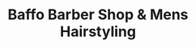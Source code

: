 ---
title: "Baffo Barber Shop & Mens Hairstyling"
url: /mississauga/baffo-barber-shop-and-mens-hairstyling/
shop: hairdresser
---